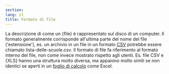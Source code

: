 ```yaml
---
section: 
lang: it
title: Formato di file
---
```


La descrizione di come un {file} è rappresentato sul disco di un computer. Il formato generalmente corrisponde all'ultima parte del nome del file ('estensione'), es. un archivio in un file in un formato [CSV](/glossary/it/csv/) potrebbe essere chiamato lista-delle-scuole.csv. Il formato di file fa riferimento al formato interno del file, non come invece mostrato rispetto agli utenti. Es. file CSV e {XLS} hanno una struttura molto diversa, ma appaiono molto simili se non identici se aperti in un [foglio di calcolo](/glossary/it/spreadsheet/) come Excel.
